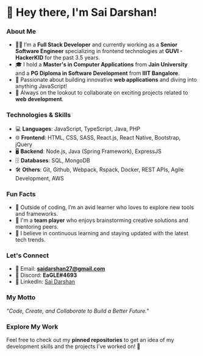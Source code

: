 # 👋 Hey there, I'm Sai Darshan!  

### About Me  
- 👨‍💻 I’m a **Full Stack Developer** and currently working as a **Senior Software Engineer** specializing in frontend technologies at **GUVI - HackerKID** for the past 3.5 years.  
- 🎓 I hold a **Master's in Computer Applications** from **Jain University** and a **PG Diploma in Software Development** from **IIIT Bangalore**.  
- 🌟 Passionate about building innovative **web applications** and diving into anything JavaScript!  
- 🚀 Always on the lookout to collaborate on exciting projects related to **web development**.  

### Technologies & Skills  
- 💻 **Languages**: JavaScript, TypeScript, Java, PHP 
- 🌐 **Frontend**: HTML, CSS, SASS, React.js, React Native, Bootstrap, jQuery
- 🖥️ **Backend**: Node.js, Java (Spring Framework), ExpressJS  
- 🗄️ **Databases**: SQL, MongoDB  
- 🛠️ **Others**: Git, Github, Webpack, Rspack, Docker, REST APIs, Agile Development, AWS   

### Fun Facts  
- 🎨 Outside of coding, I’m an avid learner who loves to explore new tools and frameworks.  
- 🤝 I'm a **team player** who enjoys brainstorming creative solutions and mentoring peers.  
- 🌱 I believe in continuous learning and staying updated with the latest tech trends.  

### Let's Connect  
- 📧 Email: **saidarshan27@gmail.com**  
- 💬 Discord: **EaGLE#4693**  
- 💼 LinkedIn: [Sai Darshan](https://www.linkedin.com/in/sai-darshan27/)  

### My Motto  
_"Code, Create, and Collaborate to Build a Better Future."_  

### Explore My Work  
Feel free to check out my **pinned repositories** to get an idea of my development skills and the projects I’ve worked on! 🚀
